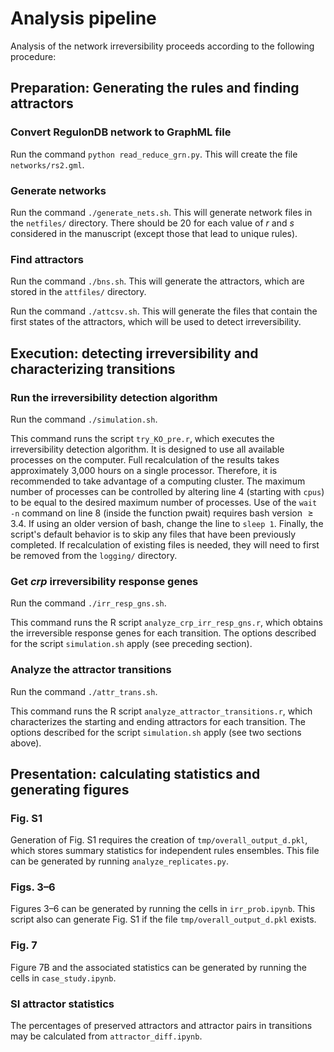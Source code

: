 # Analysis pipeline
Analysis of the network irreversibility proceeds according to the following procedure: 

## Preparation: Generating the rules and finding attractors
### Convert RegulonDB network to GraphML file
Run the command `python read_reduce_grn.py`. This will create the file `networks/rs2.gml`.

### Generate networks
Run the command `./generate_nets.sh`.
This will generate network files in the `netfiles/` directory.
There should be 20 for each value of $r$ and $s$ considered in the manuscript (except those that lead to unique rules). 

### Find attractors
Run the command `./bns.sh`.
This will generate the attractors, which are stored in the `attfiles/` directory.

Run the command `./attcsv.sh`.
This will generate the files that contain the first states of the attractors, which will be used to detect irreversibility.

## Execution: detecting irreversibility and characterizing transitions
### Run the irreversibility detection algorithm
Run the command `./simulation.sh`.

This command runs the script `try_KO_pre.r`, which executes the irreversibility detection algorithm. It is designed to use all available processes on the computer. 
Full recalculation of the results takes approximately 3,000 hours on a single processor.
Therefore, it is recommended to take advantage of a computing cluster. 
The maximum number of processes can be controlled by altering line 4 (starting with `cpus`) to be equal to the desired maximum number of processes.
Use of the `wait -n` command on line 8 (inside the function pwait) requires bash version $\geq 3.4$. 
If using an older version of bash, change the line to `sleep 1`.
Finally, the script's default behavior is to skip any files that have been previously completed.
If recalculation of existing files is needed, they will need to first be removed from the `logging/` directory.

### Get _crp_ irreversibility response genes
Run the command `./irr_resp_gns.sh`.

This command runs the R script `analyze_crp_irr_resp_gns.r`, which obtains the irreversible response genes for each transition.
The options described for the script `simulation.sh` apply (see preceding section). 

### Analyze the attractor transitions
Run the command `./attr_trans.sh`.

This command runs the R script `analyze_attractor_transitions.r`, which characterizes the starting and ending attractors for each transition.
The options described for the script `simulation.sh` apply (see two sections above).

## Presentation: calculating statistics and generating figures
### Fig. S1
Generation of Fig. S1 requires the creation of `tmp/overall_output_d.pkl`, which stores summary statistics for independent rules ensembles.
This file can be generated by running `analyze_replicates.py`.

### Figs. 3–6
Figures 3–6 can be generated by running the cells in `irr_prob.ipynb`. This script also can generate Fig. S1 if the file `tmp/overall_output_d.pkl` exists.

### Fig. 7
Figure 7B and the associated statistics can be generated by running the cells in `case_study.ipynb`.

### SI attractor statistics
The percentages of preserved attractors and attractor pairs in transitions may be calculated from `attractor_diff.ipynb`.

